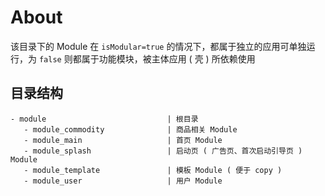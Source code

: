 # About

该目录下的 Module 在 `isModular=true` 的情况下，都属于独立的应用可单独运行，为 `false` 则都属于功能模块，被主体应用 ( 壳 ) 所依赖使用

## 目录结构

```
- module                           | 根目录
   - module_commodity              | 商品相关 Module
   - module_main                   | 首页 Module
   - module_splash                 | 启动页 ( 广告页、首次启动引导页 ) Module
   - module_template               | 模板 Module ( 便于 copy )
   - module_user                   | 用户 Module
```